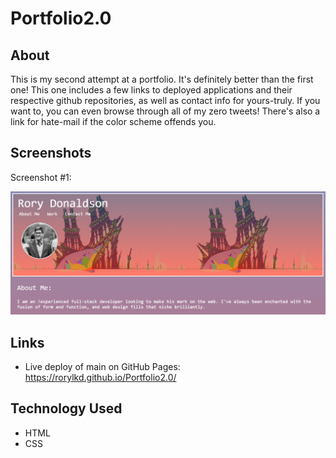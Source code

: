 # Portfolio2.0

## About

This is my second attempt at a portfolio. It's definitely better than the first one! This one includes a few links to deployed applications and their respective github repositories, as well as contact info for yours-truly. If you want to, you can even browse through all of my zero tweets! There's also a link for hate-mail if the color scheme offends you.

## Screenshots

Screenshot #1:

![Screenshot #1:](assets/portfolioSCREENSHOT.png)


## Links

- Live deploy of main on GitHub Pages: https://rorylkd.github.io/Portfolio2.0/ 


## Technology Used

- HTML
- CSS